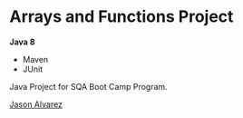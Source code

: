 # Arrays and Functions Project

**Java 8**

* Maven
* JUnit

Java Project for SQA Boot Camp Program. 

[Jason Alvarez](https://github.com/ajason13)
